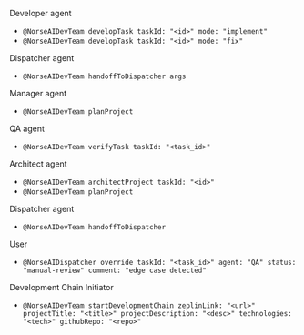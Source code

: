 Developer agent
- `@NorseAIDevTeam developTask taskId: "<id>" mode: "implement"`
- `@NorseAIDevTeam developTask taskId: "<id>" mode: "fix"`

Dispatcher agent 
- `@NorseAIDevTeam handoffToDispatcher args`

Manager agent 
- `@NorseAIDevTeam planProject`

QA agent
- `@NorseAIDevTeam verifyTask taskId: "<task_id>"`

Architect agent
- `@NorseAIDevTeam architectProject taskId: "<id>"`
- `@NorseAIDevTeam planProject` 

Dispatcher agent
- `@NorseAIDevTeam handoffToDispatcher`

User
- `@NorseAIDispatcher override taskId: "<task_id>" agent: "QA" status: "manual-review" comment: "edge case detected"`

Development Chain Initiator
- `@NorseAIDevTeam startDevelopmentChain zeplinLink: "<url>" projectTitle: "<title>" projectDescription: "<desc>" technologies: "<tech>" githubRepo: "<repo>"`